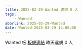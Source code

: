 ```yaml
---
title: 2025-03-29-Wanted 違規 0 人
tags:
    - Wanted
abbrlink: 2025-03-29-Wanted
date: Wanted-2025-03-29 12:00:00
---
```

Wanted 板 [板規連結](https://www.ptt.cc/bbs/Wanted/M.1608829773.A.D3B.html)
昨天違規 0 人
